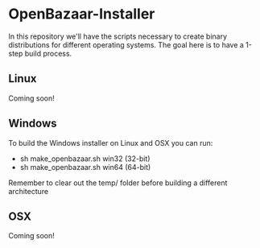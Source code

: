# OpenBazaar-Installer

In this repository we'll have the scripts necessary to create binary distributions for different operating systems.
The goal here is to have a 1-step build process.

## Linux

Coming soon!

## Windows

To build the Windows installer on Linux and OSX you can run:

* sh make_openbazaar.sh win32 (32-bit)
* sh make_openbazaar.sh win64 (64-bit)

Remember to clear out the temp/ folder before building a different architecture

## OSX

Coming soon!
